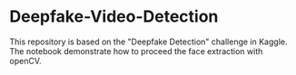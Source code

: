 # Deepfake-Video-Detection
This repository is based on the "Deepfake Detection" challenge in Kaggle. The notebook demonstrate how to proceed the face extraction with openCV.
